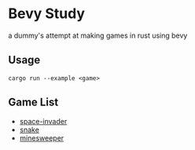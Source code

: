 # Bevy Study

a dummy's attempt at making games in rust using bevy

## Usage
```
cargo run --example <game>
```

## Game List
- [space-invader](https://github.com/eyzi/bevy-study/tree/main/examples/space-invaders)
- [snake](https://github.com/eyzi/bevy-study/tree/main/examples/snake)
- [minesweeper](https://github.com/eyzi/bevy-study/tree/main/examples/minesweeper)
